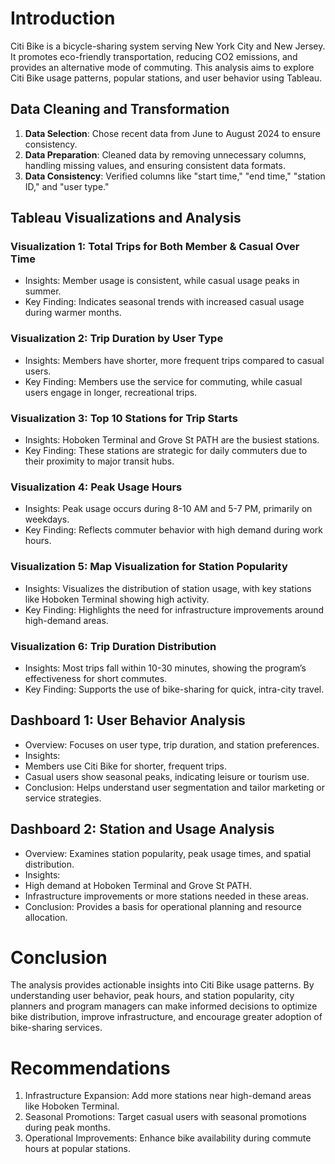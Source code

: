 # Introduction
Citi Bike is a bicycle-sharing system serving New York City and New Jersey. It promotes eco-friendly transportation, reducing CO2 emissions, and provides an alternative mode of commuting. This analysis aims to explore Citi Bike usage patterns, popular stations, and user behavior using Tableau.

## Data Cleaning and Transformation
1. **Data Selection**: Chose recent data from June to August 2024 to ensure consistency.
2. **Data Preparation**: Cleaned data by removing unnecessary columns, handling missing values, and ensuring consistent data formats.
3. **Data Consistency**: Verified columns like "start time," "end time," "station ID," and "user type."

## Tableau Visualizations and Analysis
### Visualization 1: Total Trips for Both Member & Casual Over Time
* Insights: Member usage is consistent, while casual usage peaks in summer.
* Key Finding: Indicates seasonal trends with increased casual usage during warmer months.

### Visualization 2: Trip Duration by User Type
* Insights: Members have shorter, more frequent trips compared to casual users.
* Key Finding: Members use the service for commuting, while casual users engage in longer, recreational trips.

### Visualization 3: Top 10 Stations for Trip Starts
* Insights: Hoboken Terminal and Grove St PATH are the busiest stations.
* Key Finding: These stations are strategic for daily commuters due to their proximity to major transit hubs.

### Visualization 4: Peak Usage Hours
* Insights: Peak usage occurs during 8-10 AM and 5-7 PM, primarily on weekdays.
* Key Finding: Reflects commuter behavior with high demand during work hours.

### Visualization 5: Map Visualization for Station Popularity
* Insights: Visualizes the distribution of station usage, with key stations like Hoboken Terminal showing high activity.
* Key Finding: Highlights the need for infrastructure improvements around high-demand areas.

### Visualization 6: Trip Duration Distribution
* Insights: Most trips fall within 10-30 minutes, showing the program’s effectiveness for short commutes.
* Key Finding: Supports the use of bike-sharing for quick, intra-city travel.


## Dashboard 1: User Behavior Analysis
* Overview: Focuses on user type, trip duration, and station preferences.
* Insights:
*   Members use Citi Bike for shorter, frequent trips.
*   Casual users show seasonal peaks, indicating leisure or tourism use.
* Conclusion: Helps understand user segmentation and tailor marketing or service strategies.

## Dashboard 2: Station and Usage Analysis
* Overview: Examines station popularity, peak usage times, and spatial distribution.
* Insights:
*   High demand at Hoboken Terminal and Grove St PATH.
*   Infrastructure improvements or more stations needed in these areas.
* Conclusion: Provides a basis for operational planning and resource allocation.

# Conclusion
The analysis provides actionable insights into Citi Bike usage patterns. By understanding user behavior, peak hours, and station popularity, city planners and program managers can make informed decisions to optimize bike distribution, improve infrastructure, and encourage greater adoption of bike-sharing services.

# Recommendations
1. Infrastructure Expansion: Add more stations near high-demand areas like Hoboken Terminal.
2. Seasonal Promotions: Target casual users with seasonal promotions during peak months.
3. Operational Improvements: Enhance bike availability during commute hours at popular stations.
